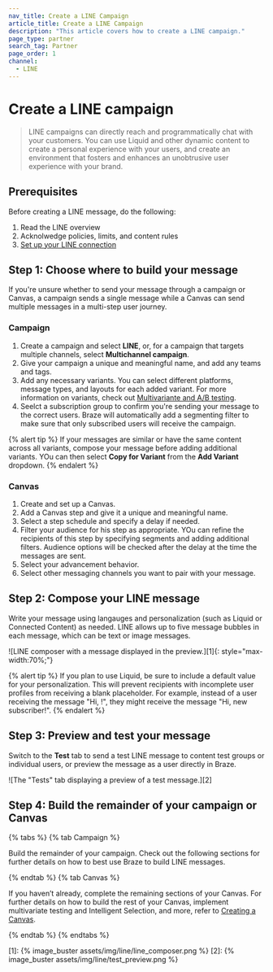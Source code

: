 ```yaml
---
nav_title: Create a LINE Campaign
article_title: Create a LINE Campaign
description: "This article covers how to create a LINE campaign."
page_type: partner
search_tag: Partner
page_order: 1
channel:
  - LINE
---
```


# Create a LINE campaign

> LINE campaigns can directly reach and programmatically chat with your customers. You can use Liquid and other dynamic content to create a personal experience with your users, and create an environment that fosters and enhances an unobtrusive user experience with your brand.

## Prerequisites

Before creating a LINE message, do the following:

1. Read the LINE overview
2. Acknolwedge policies, limits, and content rules
3. [Set up your LINE connection]({{site.basesurl}}/user_guide/message_building_by_channel/line/line_setup/)

## Step 1: Choose where to build your message

If you're unsure whether to send your message through a campaign or Canvas, a campaign sends a single message while a Canvas can send multiple messages in a multi-step user journey.

### Campaign

1. Create a campaign and select **LINE**, or, for a campaign that targets multiple channels, select **Multichannel campaign**.
2. Give your campaign a unique and meaningful name, and add any teams and tags.
3. Add any necessary variants. You can select different platforms, message types, and layouts for each added variant. For more information on variants, check out [Multivariante and A/B testing]().
4. Seelct a subscription group to confirm you're sending your message to the correct users. Braze will automatically add a segmenting filter to make sure that only subscribed users will receive the campaign.

{% alert tip %}
If your messages are similar or have the same content across all variants, compose your message before adding additional variants. YOu can then select **Copy for Variant** from the **Add Variant** dropdown.
{% endalert %}

### Canvas

1. Create and set up a Canvas.
2. Add a Canvas step and give it a unique and meaningful name.
3. Select a step schedule and specify a delay if needed.
4. Filter your audience for his step as appropriate. YOu can refine the recipients of this step by specifying segments and adding additional filters. Audience options will be checked after the delay at the time the messages are sent.
5. Select your advancement behavior.
6. Select other messaging channels you want to pair with your message.

## Step 2: Compose your LINE message

Write your message using langauges and personalization (such as Liquid or Connected Content) as needed. LINE allows up to five message bubbles in each message, which can be text or image messages.

![LINE composer with a message displayed in the preview.][1]{: style="max-width:70%;"}

{% alert tip %}
If you plan to use Liquid, be sure to include a default value for your personalization. This will prevent recipients with incomplete user profiles from receiving a blank placeholder. For example, instead of a user receiving the message "Hi, !", they might receive the message "Hi, new subscriber!".
{% endalert %}

## Step 3: Preview and test your message

Switch to the **Test** tab to send a test LINE message to content test groups or individual users, or preview the message as a user directly in Braze.

![The "Tests" tab displaying a preview of a test message.][2]

## Step 4: Build the remainder of your campaign or Canvas

{% tabs %}
{% tab Campaign %}

Build the remainder of your campaign. Check out the following sections for further details on how to best use Braze to build LINE messages.

{% endtab %}
{% tab Canvas %}

If you haven’t already, complete the remaining sections of your Canvas. For further details on how to build the rest of your Canvas, implement multivariate testing and Intelligent Selection, and more, refer to [Creating a Canvas](/user_guide/engagement_tools/canvas/create_a_canvas/create_a_canvas/).

{% endtab %}
{% endtabs %}

[1]: {% image_buster assets/img/line/line_composer.png %}
[2]: {% image_buster assets/img/line/test_preview.png %}